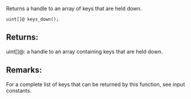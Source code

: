 Returns a handle to an array of keys that are held down.

`uint[]@ keys_down();`

## Returns:
uint[]@: a handle to an array containing keys that are held down.

## Remarks:
For a complete list of keys that can be returned by this function, see input constants.
